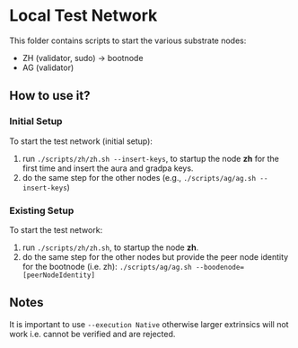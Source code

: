 # Local Test Network
This folder contains scripts to start the various substrate nodes: 
- ZH (validator, sudo) -> bootnode
- AG (validator)

## How to use it?

### Initial Setup
To start the test network (initial setup): 
1. run `./scripts/zh/zh.sh --insert-keys`, to startup the node **zh** for the first time and insert the aura and gradpa keys.
2. do the same step for the other nodes 
(e.g., `./scripts/ag/ag.sh --insert-keys`)

### Existing Setup
To start the test network: 
1. run `./scripts/zh/zh.sh`, to startup the node **zh**.
2. do the same step for the other nodes but provide the peer node identity for the bootnode (i.e. zh): `./scripts/ag/ag.sh --boodenode=[peerNodeIdentity]`

## Notes

It is important to use `--execution Native` otherwise larger extrinsics will not work i.e. cannot be verified and are rejected.